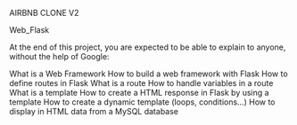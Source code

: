 AIRBNB CLONE V2

Web_Flask

At the end of this project, you are expected to be able to explain to anyone, without the help of Google:

What is a Web Framework
How to build a web framework with Flask
How to define routes in Flask
What is a route
How to handle variables in a route
What is a template
How to create a HTML response in Flask by using a template
How to create a dynamic template (loops, conditions…)
How to display in HTML data from a MySQL database
